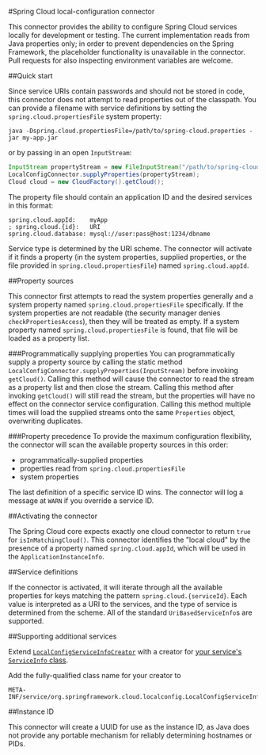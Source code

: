 #Spring Cloud local-configuration connector

This connector provides the ability to configure Spring Cloud services locally for development
or testing. The current implementation reads from Java properties only; in order to prevent
dependencies on the Spring Framework, the placeholder functionality is unavailable in the
connector. Pull requests for also inspecting environment variables are welcome.

##Quick start

Since service URIs contain passwords and should not be stored in code, this connector does not
attempt to read properties out of the classpath. You can provide a filename with service definitions
by setting the `spring.cloud.propertiesFile` system property:

````
java -Dspring.cloud.propertiesFile=/path/to/spring-cloud.properties -jar my-app.jar
````

 or by passing in an open `InputStream`:

````java
InputStream propertyStream = new FileInputStream("/path/to/spring-cloud.properties");
LocalConfigConnector.supplyProperties(propertyStream);
Cloud cloud = new CloudFactory().getCloud();
````

The property file should contain an application ID and the desired services in this format:

````properties
spring.cloud.appId:    myApp
; spring.cloud.{id}:   URI
spring.cloud.database: mysql://user:pass@host:1234/dbname
````

Service type is determined by the URI scheme. The connector will activate if it finds a property
(in the system properties, supplied properties, or the file provided in `spring.cloud.propertiesFile`)
named `spring.cloud.appId`.

##Property sources

This connector first attempts to read the system properties generally and a system property named
`spring.cloud.propertiesFile` specifically. If the system properties are not readable
(the security manager denies `checkPropertiesAccess`), then they will be treated as empty.
If a system property named `spring.cloud.propertiesFile` is found, that file will be loaded
as a property list.

###Programmatically supplying properties
You can programmatically supply a property source by calling the static method
`LocalConfigConnector.supplyProperties(InputStream)` before invoking `getCloud()`.
Calling this method will cause the connector to read the stream as a property list
and then close the stream. Calling this method after invoking `getCloud()` will
still read the stream, but the properties will have no effect on the connector
service configuration. Calling this method multiple times will load the supplied
streams onto the same `Properties` object, overwriting duplicates.

###Property precedence
To provide the maximum configuration flexibility, the connector will scan the available
property sources in this order:

- programmatically-supplied properties
- properties read from `spring.cloud.propertiesFile`
- system properties

The last definition of a specific service ID wins. The connector will log a message at
`WARN` if you override a service ID.

##Activating the connector

The Spring Cloud core expects exactly one cloud connector to return `true` for
`isInMatchingCloud()`. This connector identifies the "local cloud" by the presence of
a property named `spring.cloud.appId`, which will be used in the `ApplicationInstanceInfo`.

##Service definitions

If the connector is activated, it will iterate through all the available properties
for keys matching the pattern `spring.cloud.{serviceId}`. Each value is interpreted as a URI
to the services, and the type of service is determined from the scheme. All of the standard
`UriBasedServiceInfo`s are supported.

##Supporting additional services

Extend [`LocalConfigServiceInfoCreator`](src/main/java/org/springframework/cloud/localconfig/LocalConfigServiceInfoCreator.java)
with a creator for [your service's `ServiceInfo` class](../spring-cloud-core/#adding-service-discovery).

Add the fully-qualified class name for your creator to

````
META-INF/service/org.springframework.cloud.localconfig.LocalConfigServiceInfoCreator
````


##Instance ID

This connector will create a UUID for use as the instance ID, as Java does not provide
any portable mechanism for reliably determining hostnames or PIDs.